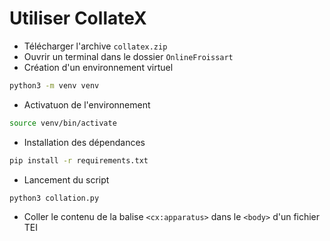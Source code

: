 # Utiliser CollateX

- Télécharger l'archive `collatex.zip`
- Ouvrir un terminal dans le dossier `OnlineFroissart`
- Création d'un environnement virtuel
``` bash
python3 -m venv venv
```
- Activatuon de l'environnement
``` bash
source venv/bin/activate
```
- Installation des dépendances
``` bash
pip install -r requirements.txt
```
- Lancement du script
``` bash
python3 collation.py
```
- Coller le contenu de la balise `<cx:apparatus>` dans le `<body>` d'un fichier TEI